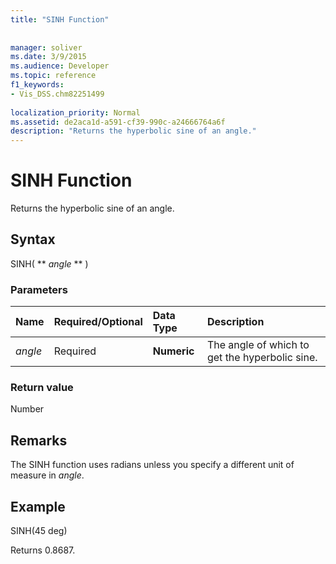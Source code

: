 ```yaml
---
title: "SINH Function"
 
 
manager: soliver
ms.date: 3/9/2015
ms.audience: Developer
ms.topic: reference
f1_keywords:
- Vis_DSS.chm82251499
 
localization_priority: Normal
ms.assetid: de2aca1d-a591-cf39-990c-a24666764a6f
description: "Returns the hyperbolic sine of an angle."
---
```


# SINH Function

Returns the hyperbolic sine of an angle. 
  
## Syntax

SINH( ** *angle* ** ) 
  
### Parameters

|**Name**|**Required/Optional**|**Data Type**|**Description**|
|:-----|:-----|:-----|:-----|
| _angle_ <br/> |Required  <br/> |**Numeric** <br/> |The angle of which to get the hyperbolic sine.  <br/> |
   
### Return value

Number
  
## Remarks

The SINH function uses radians unless you specify a different unit of measure in  _angle_.
  
## Example

SINH(45 deg) 
  
Returns 0.8687. 
  

